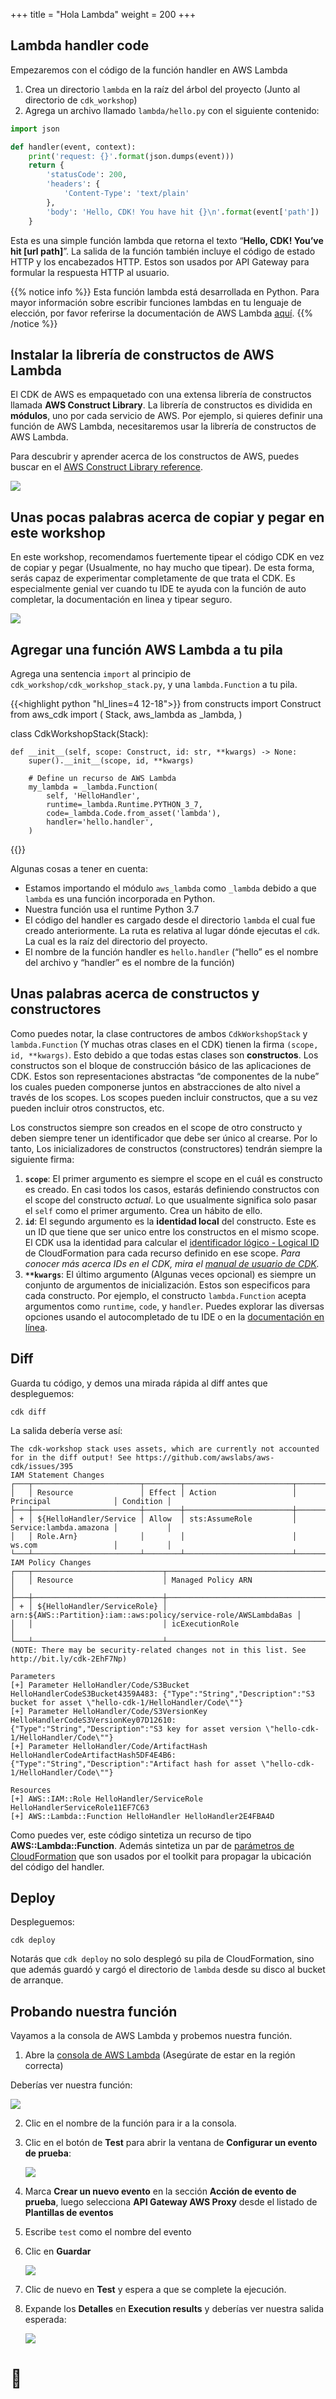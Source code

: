 +++
title = "Hola Lambda"
weight = 200
+++

## Lambda handler code

Empezaremos con el código de la función handler en AWS Lambda

1. Crea un directorio `lambda` en la raíz del árbol del proyecto (Junto al directorio de `cdk_workshop`)
2. Agrega un archivo llamado `lambda/hello.py` con el siguiente contenido:

```py
import json

def handler(event, context):
    print('request: {}'.format(json.dumps(event)))
    return {
        'statusCode': 200,
        'headers': {
            'Content-Type': 'text/plain'
        },
        'body': 'Hello, CDK! You have hit {}\n'.format(event['path'])
    }
```

Esta es una simple función lambda que retorna el texto “**Hello, CDK! You’ve hit [url path]**”. La salida de la función también incluye el código de estado HTTP y los encabezados HTTP. Estos son usados por API Gateway para formular la respuesta HTTP al usuario.


{{% notice info %}} Esta función lambda está desarrollada en Python. Para mayor información sobre escribir funciones lambdas en tu lenguaje de elección, por favor referirse la documentación de AWS Lambda [aquí](https://docs.aws.amazon.com/es_es/lambda/latest/dg/welcome.html).
{{% /notice %}}



## Instalar la librería de constructos de AWS Lambda

El CDK de AWS es empaquetado con una extensa librería de constructos llamada **AWS Construct Library**. La librería de constructos es dividida en **módulos**, uno por cada servicio de AWS. Por ejemplo, si quieres definir una función de AWS Lambda, necesitaremos usar la librería de constructos de AWS Lambda.

Para descubrir y aprender acerca de los constructos de AWS, puedes buscar en el [AWS Construct Library reference](https://docs.aws.amazon.com/cdk/api/v2/docs/aws-construct-library.html).

![](/images/apiref.png)

## Unas pocas palabras acerca de copiar y pegar en este workshop

En este workshop, recomendamos fuertemente tipear el código CDK en vez de copiar y pegar (Usualmente, no hay mucho que tipear). De esta forma, serás capaz de experimentar completamente de que trata el CDK. Es especialmente genial ver cuando tu IDE te ayuda con la función de auto completar,  la documentación en linea y tipear seguro.

![](./auto-complete.png)

## Agregar una función AWS Lambda a tu pila

Agrega una sentencia `import` al principio de `cdk_workshop/cdk_workshop_stack.py`, y una `lambda.Function` a tu pila.


{{<highlight python "hl_lines=4 12-18">}}
from constructs import Construct
from aws_cdk import (
    Stack,
    aws_lambda as _lambda,
)

class CdkWorkshopStack(Stack):

    def __init__(self, scope: Construct, id: str, **kwargs) -> None:
        super().__init__(scope, id, **kwargs)

        # Define un recurso de AWS Lambda
        my_lambda = _lambda.Function(
            self, 'HelloHandler',
            runtime=_lambda.Runtime.PYTHON_3_7,
            code=_lambda.Code.from_asset('lambda'),
            handler='hello.handler',
        )
{{</highlight>}}

Algunas cosas a tener en cuenta:

* Estamos importando el módulo `aws_lambda` como `_lambda` debido a que `lambda` es una función incorporada en Python.
* Nuestra función usa el runtime Python 3.7
* El código del handler es cargado desde el directorio `lambda` el cual fue creado anteriormente. La ruta es relativa al lugar dónde ejecutas el `cdk`. La cual es la raíz del directorio del proyecto.
* El nombre de la función handler es `hello.handler` (“hello” es el nombre del archivo y “handler” es el nombre de la función)

## Unas palabras acerca de constructos y constructores

Como puedes notar, la clase contructores de ambos `CdkWorkshopStack` y `lambda.Function` (Y muchas otras clases en el CDK) tienen la firma `(scope, id, **kwargs)`. Esto debido a que todas estas clases son __constructos__. Los constructos son el bloque de construcción básico de las aplicaciones de CDK. Estos son representaciones abstractas “de componentes de la nube” los cuales pueden componerse juntos en abstracciones de alto nivel a través de los scopes. Los scopes pueden incluir constructos, que a su vez pueden incluir otros constructos, etc.

Los constructos siempre son creados en el scope de otro constructo y deben siempre tener un identificador que debe ser único al crearse. Por lo tanto, Los inicializadores de constructos (constructores) tendrán siempre la siguiente firma:


1. __`scope`__: El primer argumento es siempre el scope en el cuál es constructo es creado. En casi todos los casos, estarás definiendo constructos con el scope del constructo *actual*. Lo que usualmente significa solo pasar el `self` como el primer argumento. Crea un hábito de ello.
2. __`id`__: El segundo argumento es la __identidad local__ del constructo. Este es un ID que tiene que ser unico entre los constructos en el mismo scope. El CDK usa la identidad para calcular el [identificador lógico - Logical ID](https://docs.aws.amazon.com/es_es/AWSCloudFormation/latest/UserGuide/resources-section-structure.html) de CloudFormation para cada recurso definido en ese scope. *Para conocer más acerca IDs en el CDK, mira el [manual de usuario de CDK](https://docs.aws.amazon.com/es_es/cdk/v2/guide/identifiers.html#identifiers_logical_ids).*
3. __`**kwargs`__: El último argumento (Algunas veces opcional) es siempre un conjunto de argumentos de inicialización. Estos son especificos para cada constructo. Por ejemplo, el constructo `lambda.Function` acepta argumentos como `runtime`, `code`, y `handler`. Puedes explorar las diversas opciones usando el autocompletado de tu IDE o en la [documentación en línea](https://docs.aws.amazon.com/cdk/api/v1/docs/aws-lambda-readme.html).

## Diff

Guarda tu código, y demos una mirada rápida al diff antes que despleguemos:

```
cdk diff
```

La salida debería verse así:

```
The cdk-workshop stack uses assets, which are currently not accounted for in the diff output! See https://github.com/awslabs/aws-cdk/issues/395
IAM Statement Changes
┌───┬────────────────────────┬────────┬────────────────────────┬────────────────────────┬───────────┐
│   │ Resource               │ Effect │ Action                 │ Principal              │ Condition │
├───┼────────────────────────┼────────┼────────────────────────┼────────────────────────┼───────────┤
│ + │ ${HelloHandler/Service │ Allow  │ sts:AssumeRole         │ Service:lambda.amazona │           │
│   │ Role.Arn}              │        │                        │ ws.com                 │           │
└───┴────────────────────────┴────────┴────────────────────────┴────────────────────────┴───────────┘
IAM Policy Changes
┌───┬─────────────────────────────┬─────────────────────────────────────────────────────────────────┐
│   │ Resource                    │ Managed Policy ARN                                              │
├───┼─────────────────────────────┼─────────────────────────────────────────────────────────────────┤
│ + │ ${HelloHandler/ServiceRole} │ arn:${AWS::Partition}:iam::aws:policy/service-role/AWSLambdaBas │
│   │                             │ icExecutionRole                                                 │
└───┴─────────────────────────────┴─────────────────────────────────────────────────────────────────┘
(NOTE: There may be security-related changes not in this list. See http://bit.ly/cdk-2EhF7Np)

Parameters
[+] Parameter HelloHandler/Code/S3Bucket HelloHandlerCodeS3Bucket4359A483: {"Type":"String","Description":"S3 bucket for asset \"hello-cdk-1/HelloHandler/Code\""}
[+] Parameter HelloHandler/Code/S3VersionKey HelloHandlerCodeS3VersionKey07D12610: {"Type":"String","Description":"S3 key for asset version \"hello-cdk-1/HelloHandler/Code\""}
[+] Parameter HelloHandler/Code/ArtifactHash HelloHandlerCodeArtifactHash5DF4E4B6: {"Type":"String","Description":"Artifact hash for asset \"hello-cdk-1/HelloHandler/Code\""}

Resources
[+] AWS::IAM::Role HelloHandler/ServiceRole HelloHandlerServiceRole11EF7C63
[+] AWS::Lambda::Function HelloHandler HelloHandler2E4FBA4D
```

Como puedes ver, este código sintetiza un recurso de tipo __AWS::Lambda::Function__. Además sintetiza un par de [parámetros de CloudFormation](https://docs.aws.amazon.com/es_es/cdk/v2/guide/get_cfn_param.html) que son usados por el toolkit para propagar la ubicación del código del handler.


## Deploy

Despleguemos:

```
cdk deploy
```


Notarás que `cdk deploy` no solo desplegó su pila de CloudFormation, sino que además guardó y cargó el directorio de `lambda` desde su disco al bucket de arranque.


## Probando nuestra función

Vayamos a la consola de AWS Lambda y probemos nuestra función.

1. Abre la [consola de AWS Lambda](https://console.aws.amazon.com/lambda/home#/functions) (Asegúrate de estar en la región correcta)

Deberías ver nuestra función:

![](./lambda-1.png)

2. Clic en el nombre de la función para ir a la consola.
3. Clic en el botón de __Test__ para abrir la ventana de __Configurar un evento de prueba__:

    ![](./lambda-2.png)

4. Marca __Crear un nuevo evento__ en la sección __Acción de evento de prueba__, luego selecciona __API Gateway AWS Proxy__ desde el listado de __Plantillas de eventos__
5. Escribe `test` como el nombre del evento
6. Clic en __Guardar__

    ![](./lambda-3.png)
7. Clic de nuevo en __Test__ y espera a que se complete la ejecución.
8. Expande los __Detalles__ en __Execution results__ y deberías ver nuestra salida esperada:

    ![](./lambda-4.png)

# 👏
